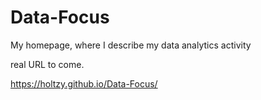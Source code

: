 Data-Focus
==========


My homepage, where I describe my data analytics activity

real URL to come.


https://holtzy.github.io/Data-Focus/



